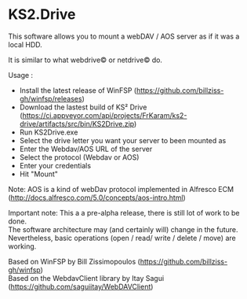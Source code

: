# KS2.Drive
This software allows you to mount a webDAV / AOS server as if it was a local HDD.

It is similar to what webdrive© or netdrive© do.

Usage :
- Install the latest release of WinFSP (https://github.com/billziss-gh/winfsp/releases)
- Download the lastest build of KS² Drive (https://ci.appveyor.com/api/projects/FrKaram/ks2-drive/artifacts/src/bin/KS2Drive.zip)
- Run KS2Drive.exe
- Select the drive letter you want your server to been mounted as
- Enter the Webdav/AOS URL of the server
- Select the protocol (Webdav or AOS)
- Enter your credentials
- Hit "Mount"

Note:
AOS is a kind of webDav protocol implemented in Alfresco ECM (http://docs.alfresco.com/5.0/concepts/aos-intro.html)

Important note:
This a a pre-alpha release, there is still lot of work to be done.<br/>
The software architecture may (and certainly will) change in the future.<br/>
Nevertheless, basic operations (open / read/ write / delete / move) are working.<br/>

Based on WinFSP by Bill Zissimopoulos (https://github.com/billziss-gh/winfsp)<br/>
Based on the WebdavClient library by Itay Sagui (https://github.com/saguiitay/WebDAVClient)
